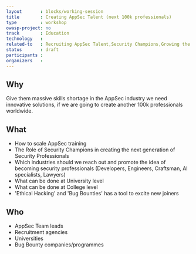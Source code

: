```yaml
---
layout       : blocks/working-session
title        : Creating AppSec Talent (next 100k professionals)
type         : workshop
owasp-project: no
track        : Education
technology   :
related-to   : Recruiting AppSec Talent,Security Champions,Growing the AppSec Industry,Creating AppSec Teams
status       : draft
participants :
organizers   :
---
```


## Why

Give them massive skills shortage in the AppSec industry we need innovative solutions, if we are going to create another 100k professionals worldwide.

## What

 - How to scale AppSec training
 - The Role of Security Champions in creating the next generation of Security Professionals
 - Which industries should we reach out and promote the idea of becoming security professionals (Developers, Engineers, Craftsman, AI specialists, Lawyers)
 - What can be done at University level
 - What can be done at College level
 - 'Ethical Hacking' and 'Bug Bounties' has a tool to excite new joiners

## Who

 - AppSec Team leads
 - Recruitment agencies
 - Universities
 - Bug Bounty companies/programmes